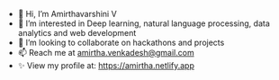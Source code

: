 - 👋 Hi, I’m Amirthavarshini V
- 👀 I’m interested in Deep learning, natural language processing, data analytics and web development
- 💞️ I’m looking to collaborate on hackathons and projects
- 📫 Reach me at amirtha.venkadesh@gmail.com
- ✨ View my profile at: https://amirtha.netlify.app

<!---
Amirtha2503/Amirtha2503 is a ✨ special ✨ repository because its `README.md` (this file) appears on your GitHub profile.
You can click the Preview link to take a look at your changes.
--->
